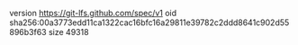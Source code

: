 version https://git-lfs.github.com/spec/v1
oid sha256:00a3773edd11ca1322cac16bfc16a29811e39782c2ddd8641c902d55896b3f63
size 49318
